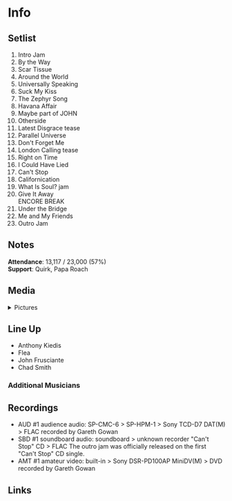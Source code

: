 # Info

## Setlist

1. Intro Jam
2. By the Way
3. Scar Tissue
4. Around the World
5. Universally Speaking
6. Suck My Kiss
7. The Zephyr Song
8. Havana Affair
9. Maybe part of JOHN
10. Otherside
11. Latest Disgrace tease
12. Parallel Universe
13. Don't Forget Me
14. London Calling tease
15. Right on Time
16. I Could Have Lied
17. Can't Stop
18. Californication
19. What Is Soul? jam
20. Give It Away
<br> ENCORE BREAK
21. Under the Bridge
22. Me and My Friends
23. Outro Jam

## Notes

**Attendance**: 13,117 / 23,000 (57%)
<br>
**Support**: Quirk, Papa Roach

## Media 

<details>
  <summary>Pictures</summary>
  <!--<img alt="Setlist" title="Setlist" src="_.jpg" height="200" />
  <img alt="Ticket" title="Ticket" src="_.jpg" height="200" />
  <img alt="Flyer" title="Flyer" src="_.jpg" height="200" />
  <img alt="Clipping" title="Clipping" src="_.jpg" height="200" />-->
</details>

## Line Up

* Anthony Kiedis
* Flea
* John Frusciante
* Chad Smith

### Additional Musicians

## Recordings

* AUD #1 audience audio: SP-CMC-6 > SP-HPM-1 > Sony TCD-D7 DAT(M) > FLAC recorded by Gareth Gowan
* SBD #1 soundboard audio: soundboard > unknown recorder "Can't Stop" CD > FLAC The outro jam was officially released on the first "Can't Stop" CD single.
* AMT #1 amateur video: built-in > Sony DSR-PD100AP MiniDV(M) > DVD recorded by Gareth Gowan

## Links